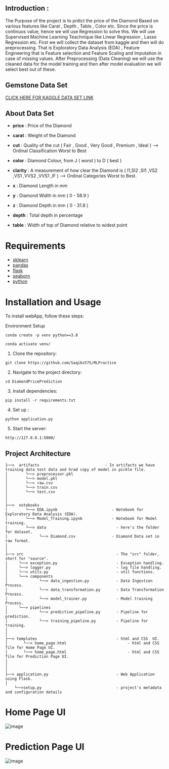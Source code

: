 ## Introduction :
The Purpose of the project is to prdict the price of the Diamond Based on various features like Carat , Depth , Table , Color etc. Since the price is continuos value, hence we will use Regression to solve this. We will use Supervised Machine Learning Teachnique like Linear Regression , Lasso Regression etc. First we will collect the dataset from kaggle and then will do preprocessing. That is Exploratory Data Analysis (EDA) , Feature Engineering that is Feature selection and Feature Scaling and Imputation in case of missing values. After Preprocessing (Data Cleaning) we will use the cleaned data for the model training and then after model evaluation we will select best out of these.
## Gemstone Data Set
[CLICK HERE FOR KAGGLE DATA SET LINK](https://www.kaggle.com/competitions/playground-series-s3e8/data?select=train.csv)

## About Data Set
* **price** : Price of the Diamond

 * **carat** : Weight of the Diamond

 * **cut** : Quality of the cut ( Fair , Good , Very Good , Premium , Ideal ) --> Ordinal Classification Worst to Best

 * **color** : Diamond Colour, from J ( worst ) to D ( best )

 * **clarity** : A measurement of how clear the Diamond is ( I1,SI2 ,SI1 ,VS2 ,VS1 ,VVS2 ,VVS1 ,IF ) --> Ordinal Categories Worst to Best.

 * **x** : Diamond Length in mm

 * **y** : Diamond Width in mm ( 0 - 58.9 )

 * **z** : Diamond Depth in mm ( 0 - 31.8 )

 * **depth** : Total depth in percentage 

 * **table** : Width of top of Diamond relative to widest point

# Requirements
- [sklearn](https://scikit-learn.org/stable/)
- [pandas](https://www.w3schools.com/python/pandas/default.asp)
- [flask](https://flask.palletsprojects.com/en/2.3.x/)
- [seaborn](https://seaborn.pydata.org/)
- [python](https://www.python.org/)

# Installation and Usage

To install webApp, follow these steps:

Environment Setup
```
conda create -p venv python==3.8
```
```
conda activate venv/
```

1. Clone the repository:
```
git clone https://github.com/Saqibs575/MLPractice
```

2. Navigate to the project directory:
```
cd DiamondPricePrediction
```
3. Install dependencies:
```
pip install -r requirements.txt
```
4. Set up :
```
python application.py
```
5. Start the server:
```
http://127.0.0.1:5000/
```
##  Project Architecture

```
├──>  artifacts                             - In artifacts we have training data test data and hrad copy of model in pickle file.
│        └──> preprocessor.pkl  
│        └──> model.pkl
│        └──> raw.csv
│        └──> train.csv
│        └──> test.csv
│ 
│
├──>  notebooks  
│        └──> EDA.ipynb                        - Notebook for Exploratory Data Analysis (EDA).
│        └──> Model_Training.ipynb             - Notebook for Model training.
│        └──> data 		                         - here's the folder for dataset.
│              └──> Diamond.csv                - Diamond Data set in raw format.
│
│
├──> src                                         - The "src" folder, short for "source".
│     └──> exception.py                          - Exception handling.
│     └──> logger.py                             - log file handling.
│     └──> utils.py                              - util functions.
│     └──> components
│              └──> data_ingestion.py            - Data Ingestion Process.
│              └──> data_transformation.py       - Data Transformation Process.
│              └──> model_trainer.py             - Model training Process.
│     └──> pipelines
│              └──> prediction_pipeline.py       - Pipeline for prediction.
│              └──> training_pipeline.py         - Pipeline for training. 
│
│
├──> templates                                   - html and CSS  UI.
│       └──> home_page.html                           - html and CSS file for Home Page UI.           
│       └──> home_page.html                           - html and CSS file for Prediction Page UI.           
│   
│ 
│ 
├──> application.py                              - Web Application using Flask.
│					
    └──>setup.py                                 - project's metadata and configuration details
```



# Home Page UI
![image](https://github.com/Saqibs575/MLPractice/assets/111361057/09168b8f-4542-4ca5-9ca0-54bf6341e8ac)
# Prediction Page UI
![image](https://github.com/Saqibs575/MLPractice/assets/111361057/9ab05ef6-ce86-411f-a6c7-818872b01d83)
